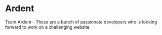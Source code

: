 # Ardent
Team Ardent - These are a bunch of passionate developers who is looking forward to work on a challenging website
